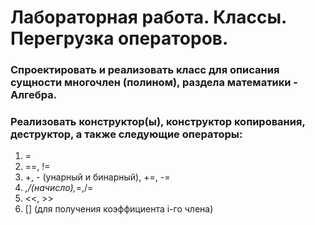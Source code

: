 # Лабораторная работа. Классы. Перегрузка операторов.

### Спроектировать и реализовать класс для описания сущности многочлен (полином), раздела математики - Алгебра.

### Реализовать конструктор(ы), конструктор копирования, деструктор, а также следующие операторы:
1. =
2. ==, !=
3. +, - (унарный и бинарный), +=, -=
4. *,/(начисло),*=,/=
5. <<, >>
6. [] (для получения коэффициента i-го члена)
